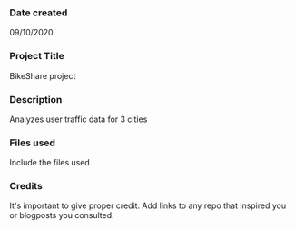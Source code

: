 ### Date created
09/10/2020

### Project Title
BikeShare project

### Description
Analyzes user traffic data for 3 cities

### Files used
Include the files used

### Credits
It's important to give proper credit. Add links to any repo that inspired you or blogposts you consulted.

